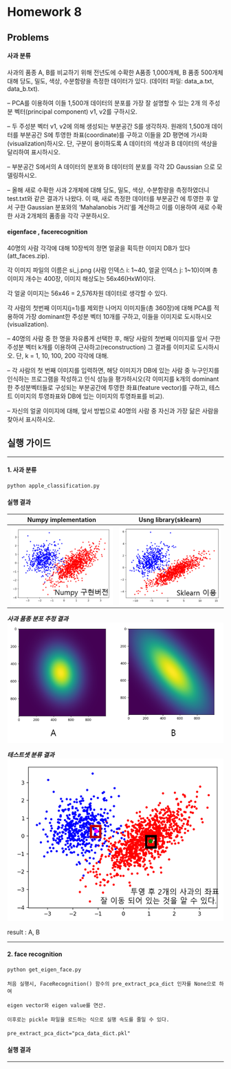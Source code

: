 # Homework 8 

## Problems 

#### 사과 분류 

사과의 품종 A, B를 비교하기 위해 전년도에 수확한 A품종 1,000개체, B 품종 500개체 대해 당도, 밀도, 색상, 수분함량을 측정한 데이터가 있다. (데이터 파일: data_a.txt, data_b.txt).

– PCA를 이용하여 이들 1,500개 데이터의 분포를 가장 잘 설명할 수 있는 2개 의 주성분 벡터(principal component) v1, v2를 구하시오.

– 두 주성분 벡터 v1, v2에 의해 생성되는 부분공간 S를 생각하자. 원래의 1,500개 데이터를 부분공간 S에 투영한 좌표(coordinate)를 구하고 이들을 2D 평면에 가시화(visualization)하시오. 단, 구분이 용이하도록 A 데이터의 색상과 B 데이터의 색상을 달리하여 표시하시오.

– 부분공간 S에서의 A 데이터의 분포와 B 데이터의 분포를 각각 2D Gaussian 으로 모델링하시오.

– 올해 새로 수확한 사과 2개체에 대해 당도, 밀도, 색상, 수분함량을 측정하였더니 test.txt와 같은 결과가 나왔다. 이 때, 새로 측정한 데이터를 부분공간 에 투영한 후 앞서 구한 Gaussian 분포와의 ‘Mahalanobis 거리’를 계산하고 이를 이용하여 새로 수확한 사과 2개체의 품종을 각각 구분하시오.

#### eigenface , facerecognition

40명의 사람 각각에 대해 10장씩의 정면 얼굴을 획득한 이미지 DB가 있다 (att_faces.zip).

각 이미지 파일의 이름은 si_j.png (사람 인덱스 i: 1~40, 얼굴 인덱스 j: 1~10)이며 총 이미지 개수는 400장, 이미지 해상도는 56x46(HxW)이다.

각 얼굴 이미지는 56x46 = 2,576차원 데이터로 생각할 수 있다. 

각 사람의 첫번째 이미지(j=1)를 제외한 나머지 이미지들(총 360장)에 대해 PCA를 적용하여 가장 dominant한 주성분 벡터 10개를 구하고, 이들을 이미지로 도시하시오(visualization).


– 40명의 사람 중 한 명을 자유롭게 선택한 후, 해당 사람의 첫번째 이미지를 앞서 구한 주성분 벡터 k개를 이용하여 근사하고(reconstruction) 그 결과를 이미지로 도시하시오. 단, k = 1, 10, 100, 200 각각에 대해.

– 각 사람의 첫 번째 이미지를 입력하면, 해당 이미지가 DB에 있는 사람 중 누구인지를 인식하는 프로그램을 작성하고 인식 성능을 평가하시오(각 이미지를 k개의 dominant 한 주성분벡터들로 구성되는 부분공간에 투영한 좌표(feature vector)를 구하고, 테스
트 이미지의 투영좌표와 DB에 있는 이미지의 투영좌표를 비교).

– 자신의 얼굴 이미지에 대해, 앞서 방법으로 40명의 사람 중 자신과 가장 닮은 사람을 찾아서 표시하시오.


## 실행 가이드 

------------------------------

#### 1. 사과 분류 

    python apple_classification.py 

#### 실행 결과 

|Numpy implementation|Usng library(sklearn)|
|------|---|
|![numpy_implementation_pca](src/hw8/figs/numpy_implementation_pca.png)|![Sklearn_implementation](src/hw8/figs/sklearn_implementation_pca.png)|

***사과 품종 분포 추정 결과***
![distributions](src/hw8/figs/parameterized_distributions.png)


***테스트셋 분류 결과***
![test_set](src/hw8/figs/testset_result.png)

result : A, B

------------------------------

#### 2. face recognition

    python get_eigen_face.py 

    처음 실행시, FaceRecognition() 함수의 pre_extract_pca_dict 인자를 None으로 하여 

    eigen vector와 eigen value를 연산. 

    이후로는 pickle 파일을 로드하는 식으로 실행 속도를 줄일 수 있다. 

    pre_extract_pca_dict="pca_data_dict.pkl"


#### 실행 결과 

------------------------------
